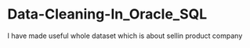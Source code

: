 # Data-Cleaning-In_Oracle_SQL
I have made useful whole dataset which is about sellin product company
